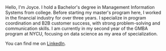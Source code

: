 Hello, I'm Joyce. 
I hold a Bachelor's degree in Management Information Systems from college. Before starting my master's program here, I worked in the financial industry for over three years. I specialize in program coordination and B2B customer success, with strong problem-solving and communication skills. I am currently in my second year of the GMBA program at NYCU, focusing on data science as my area of specialization.

You can find me on [LinkedIn](https://www.linkedin.com/in/yun-chen-li-913044194?lipi=urn%3Ali%3Apage%3Ad_flagship3_profile_view_base_contact_details%3BfUfIwKCIS5yX3ZvherKKFg%3D%3D).
